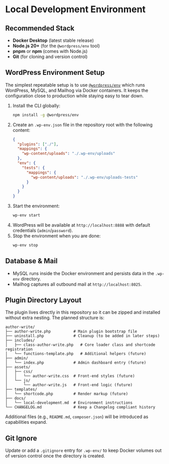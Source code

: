 # Local Development Environment

## Recommended Stack

- **Docker Desktop** (latest stable release)
- **Node.js 20+** (for the `@wordpress/env` tool)
- **pnpm** or **npm** (comes with Node.js)
- **Git** (for cloning and version control)

## WordPress Environment Setup

The simplest repeatable setup is to use [`@wordpress/env`](https://developer.wordpress.org/block-editor/reference-guides/packages/packages-env/) which runs WordPress, MySQL, and Mailhog via Docker containers. It keeps the configuration close to production while staying easy to tear down.

1. Install the CLI globally:
   ```bash
   npm install -g @wordpress/env
   ```
2. Create an `.wp-env.json` file in the repository root with the following content:
   ```json
   {
     "plugins": ["./"],
     "mappings": {
       "wp-content/uploads": "./.wp-env/uploads"
     },
     "env": {
       "tests": {
         "mappings": {
           "wp-content/uploads": "./.wp-env/uploads-tests"
         }
       }
     }
   }
   ```
3. Start the environment:
   ```bash
   wp-env start
   ```
4. WordPress will be available at `http://localhost:8888` with default credentials (`admin`/`password`).
5. Stop the environment when you are done:
   ```bash
   wp-env stop
   ```

## Database & Mail

- MySQL runs inside the Docker environment and persists data in the `.wp-env` directory.
- Mailhog captures all outbound mail at `http://localhost:8025`.

## Plugin Directory Layout

The plugin lives directly in this repository so it can be zipped and installed without extra nesting. The planned structure is:

```
author-write/
├── author-write.php          # Main plugin bootstrap file
├── uninstall.php             # Cleanup (to be added in later steps)
├── includes/
│   ├── class-author-write.php   # Core loader class and shortcode registration
│   └── functions-template.php   # Additional helpers (future)
├── admin/
│   └── index.php             # Admin dashboard entry (future)
├── assets/
│   ├── css/
│   │   └── author-write.css  # Front-end styles (future)
│   └── js/
│       └── author-write.js   # Front-end logic (future)
├── templates/
│   └── shortcode.php         # Render markup (future)
├── docs/
│   └── local-development.md  # Environment instructions
└── CHANGELOG.md              # Keep a Changelog compliant history
```

Additional files (e.g., `README.md`, `composer.json`) will be introduced as capabilities expand.

## Git Ignore

Update or add a `.gitignore` entry for `.wp-env/` to keep Docker volumes out of version control once the directory is created.
